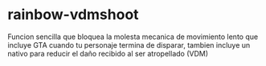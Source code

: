 # rainbow-vdmshoot
Funcion sencilla que bloquea la molesta mecanica de movimiento lento que incluye GTA cuando tu personaje termina de disparar, tambien incluye un nativo para reducir el daño recibido al ser atropellado (VDM)
